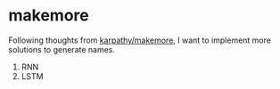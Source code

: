 # makemore

Following thoughts from [karpathy/makemore](https://github.com/karpathy/makemore), I want to implement more solutions to generate names.

1. RNN
1. LSTM